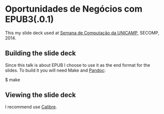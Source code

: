 # Oportunidades de Negócios com EPUB3(.0.1)

This my slide deck used at
[Semana de Computação da UNICAMP](http://secomp.com.br), SECOMP, 2014.

## Building the slide deck

Since this talk is about EPUB I choose to use it as the end format for the
slides. To build it you will need Make and
[Pandoc](http://johnmacfarlane.net/pandoc/):

  $ make

## Viewing the slide deck

I recommend use [Calibre](http://calibre-ebook.com/).
